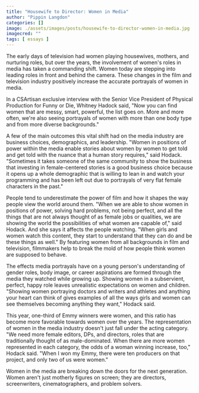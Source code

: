 ```yaml
---
title: "Housewife to Director: Women in Media"
author: "Pippin Langdon"
categories: []
image: ./assets/images/posts/housewife-to-director-women-in-media.jpg
imagecred: ""
tags: [ essays ]
---
```


The early days of television had women playing housewives, mothers, and nurturing roles, but over the years, the involvement of women's roles in media has taken a commanding shift. Women today are stepping into leading roles in front and behind the camera. These changes in the film and television industry positively increase the accurate portrayals of women in media.

In a CSArtisan exclusive interview with the Senior Vice President of Physical Production for Funny or Die, Whitney Hadock said, "Now you can find women that are messy, smart, powerful, the list goes on. More and more often, we\'re also seeing portrayals of women with more than one body type and from more diverse backgrounds."

A few of the main outcomes this vital shift had on the media industry are business choices, demographics, and leadership. "Women in positions of power within the media enable stories about women by women to get told and get told with the nuance that a human story requires," said Hodack. "Sometimes it takes someone of the same community to show the business that investing in female-centered stories is a good business choice because it opens up a whole demographic that is willing to lean in and watch your programming and has been left out due to portrayals of very flat female characters in the past."

People tend to underestimate the power of film and how it shapes the way people view the world around them. "When we are able to show women in positions of power, solving hard problems, not being perfect, and all the things that are not always thought of as female jobs or qualities, we are showing the world the possibilities of what women are capable of," said Hodack. And she says it affects the people watching. "When girls and women watch this content, they start to understand that they can do and be these things as well." By featuring women from all backgrounds in film and television, filmmakers help to break the mold of how people think women are supposed to behave.

The effects media portrayals have on a young person's understanding of gender roles, body image, or career aspirations are formed through the media they watched while growing up. Showing women in a subservient, perfect, happy role leaves unrealistic expectations on women and children. "Showing women portraying doctors and writers and athletes and anything your heart can think of gives examples of all the ways girls and women can see themselves becoming anything they want," Hodack said.

This year, one-third of Emmy winners were women, and this ratio has become more favorable towards women over the years. The representation of women in the media industry doesn't just fall under the acting category. "We need more female editors, DPs, and directors, roles that are traditionally thought of as male-dominated. When there are more women represented in each category, the odds of a woman winning increase, too," Hodack said. "When I won my Emmy, there were ten producers on that project, and only two of us were women."

Women in the media are breaking down the doors for the next generation. Women aren't just motherly figures on screen; they are directors, screenwriters, cinematographers, and problem solvers.